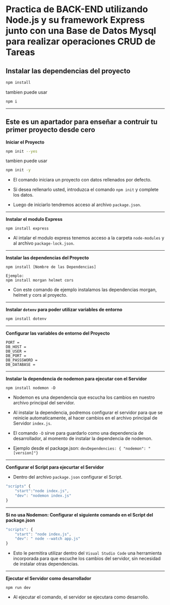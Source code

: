 # Practica de BACK-END utilizando Node.js y su framework Express junto con una Base de Datos Mysql para  realizar operaciones CRUD de Tareas

## Instalar las dependencias del proyecto
```bash
npm install
```
tambien puede usar

```bash
npm i
```

---

## Este es un apartador para enseñar a contruir tu primer proyecto desde cero
 
**Iniciar el Proyecto** 

```bash
npm init --yes
```
tambien puede usar

```bash
npm init -y
```
* El comando iniciara un proyecto con datos rellenados por defecto.
* Si desea rellenarlo usted, introduzca el comando `npm init` y complete los datos.

* Luego de iniciarlo tendremos acceso al archivo `package.json`.

---

**Instalar el modulo Express**

```
npm install express
```

* Al intalar el modulo express tenemos acceso a la carpeta `node-modules` y al archivo `package-lock.json`.

---

**Instalar las dependencias del Proyecto**
```
npm install [Nombre de las Dependencias]

Ejemplo:
npm install morgan helmet cors  
```
* Con este comando de ejemplo instalamos las dependencias morgan, helmet y cors al proyecto.

---

**Instalar `dotenv` para poder utilizar variables de entorno**
```bash
npm install dotenv
```

---

**Configurar las variables de entorno del Proyecto**
```
PORT =
DB_HOST =
DB_USER =
DB_PORT =
DB_PASSSWORD =
DB_DATABASE =
```
---

**Instalar la dependencia de nodemon para ejecutar con el Servidor**
```
npm install nodemon -D
```
* Nodemon es una dependencia que escucha los cambios en nuestro archivo principal del servidor.
* Al instalar la dependencia, podremos configurar el servidor para que se reinicie automaticamente, al hacer cambios en el archivo principal de Servidor `index.js`.
* El comando `-D` sirve para guardarlo como una dependencia de desarrollador, al momento de instalar la dependencia de nodemon.

* Ejemplo desde el package.json: `devDependencies: { "nodemon": "[version]"}`

---

**Configurar el Script para ejecurtar el Servidor**

* Dentro del archivo `package.json` configurar el Script.
```javascript
"scripts" {
    "start":"node index.js",
    "dev": "nodemon index.js"
}
```
---

**Si no usa Nodemon: Configurar el siguiente comando en el Script del package.json**
```javascript
"scripts": {
    "start": "node index.js",
    "dev": " node --watch app.js"
}
``` 

- Esto le permitira utilizar dentro del `Visual Studio Code` una herramienta incorporada para que escuche los cambios del servidor, sin necesidad de instalar otras dependencias.

---

**Ejecutar el Servidor como desarrollador**
```
npm run dev
```
* Al ejecutar el comando, el servidor se ejecutara como desarrollo.
